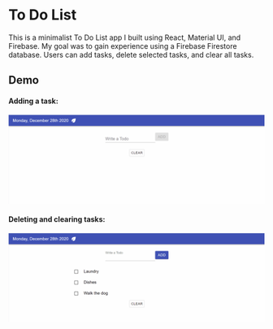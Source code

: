 # To Do List

This is a minimalist To Do List app I built using React, Material UI, and Firebase. My goal was to gain experience using a Firebase Firestore database. Users can add tasks, delete selected tasks, and clear all tasks. 


## Demo
#### Adding a task:
![Adding To Do](addingtodos.gif)



#### Deleting and clearing tasks:
![Deleting To Dos](deletingtodos.gif)
